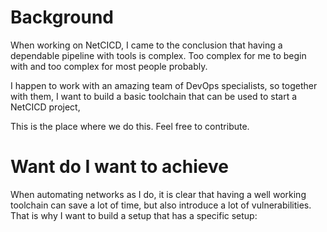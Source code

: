 # Background
When working on NetCICD, I came to the conclusion that having a dependable pipeline with tools is complex. Too complex for me to begin with and too complex for most people probably.

I happen to work with an amazing team of DevOps specialists, so together with them, I want to build a basic toolchain that can be used to start a NetCICD project, 

This is the place where we do this. Feel free to contribute.

# Want do I want to achieve
When automating networks as I do, it is clear that having a well working toolchain can save a lot of time, but also introduce a lot of vulnerabilities. That is why I want to build a setup that has a specific setup:
